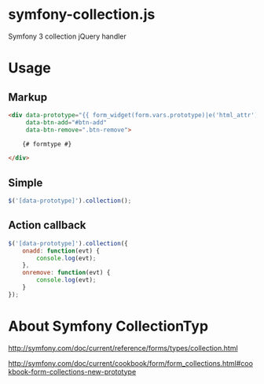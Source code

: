 # symfony-collection.js

Symfony 3 collection jQuery handler

# Usage

## Markup

```html
<div data-prototype="{{ form_widget(form.vars.prototype)|e('html_attr') }}" 
     data-btn-add="#btn-add"
     data-btn-remove=".btn-remove">

    {# formtype #}

</div>
```

## Simple

```js
$('[data-prototype]').collection();
```

## Action callback

```js
$('[data-prototype]').collection({
    onadd: function(evt) {
        console.log(evt);
    },
    onremove: function(evt) {
        console.log(evt);
    }
});
```

# About Symfony CollectionTyp

http://symfony.com/doc/current/reference/forms/types/collection.html

http://symfony.com/doc/current/cookbook/form/form_collections.html#cookbook-form-collections-new-prototype
